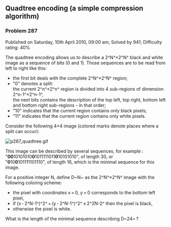 Quadtree encoding (a simple compression algorithm)
--------------------------------------------------

### Problem 287

Published on Saturday, 10th April 2010, 09:00 am; Solved by 941;
Difficulty rating: 40%

The quadtree encoding allows us to describe a 2^N^×2^N^ black and white
image as a sequence of bits (0 and 1). Those sequences are to be read
from left to right like this:

-   the first bit deals with the complete 2^N^×2^N^ region;
-   "0" denotes a split:\
    the current 2^n^×2^n^ region is divided into 4 sub-regions of
    dimension 2^n-1^×2^n-1^,\
     the next bits contains the description of the top left, top right,
    bottom left and bottom right sub-regions - in that order;
-   "10" indicates that the current region contains only black pixels;
-   "11" indicates that the current region contains only white pixels.

Consider the following 4×4 image (colored marks denote places where a
split can occur):

![p287\_quadtree.gif](project/images/p287_quadtree.gif)

This image can be described by several sequences, for example :
"**00**10101010**0**1011111011**0**10101010", of length 30, or\
 "**0**10**0**101111101110", of length 16, which is the minimal sequence
for this image.

For a positive integer N, define D~N~ as the 2^N^×2^N^ image with the
following coloring scheme:

-   the pixel with coordinates x = 0, y = 0 corresponds to the bottom
    left pixel,
-   if (x - 2^N-1^)^2^ + (y - 2^N-1^)^2^ ≤ 2^2N-2^ then the pixel is
    black,
-   otherwise the pixel is white.

What is the length of the minimal sequence describing D~24~ ?
